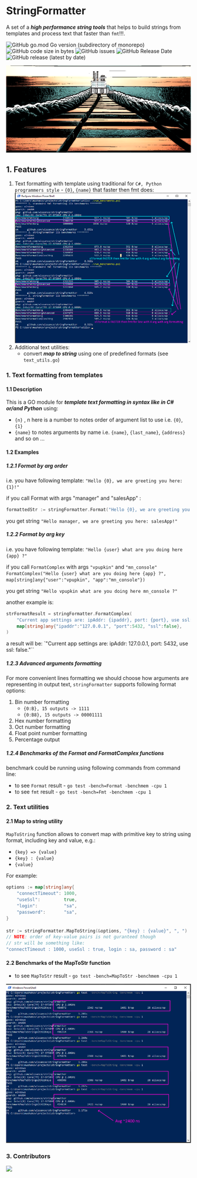 # StringFormatter

A set of a ***high performance string tools*** that helps to build strings from templates and process text that 
faster than `fmt`!!!.

![GitHub go.mod Go version (subdirectory of monorepo)](https://img.shields.io/github/go-mod/go-version/wissance/stringFormatter?style=plastic) 
![GitHub code size in bytes](https://img.shields.io/github/languages/code-size/wissance/stringFormatter?style=plastic) 
![GitHub issues](https://img.shields.io/github/issues/wissance/stringFormatter?style=plastic)
![GitHub Release Date](https://img.shields.io/github/release-date/wissance/stringFormatter) 
![GitHub release (latest by date)](https://img.shields.io/github/downloads/wissance/stringFormatter/v1.1.1/total?style=plastic)

![String Formatter: a convenient string formatting tool](/img/sf_cover.png)

## 1. Features

1. Text formatting with template using traditional for `C#, Python programmers style` - `{0}`, `{name}` that faster then fmt does:
![String Formatter: a convenient string formatting tool](/img/benchmarks_adv.png)
2. Additional text utilities:
   - convert ***map to string*** using one of predefined formats (see `text_utils.go`)

### 1. Text formatting from templates

#### 1.1 Description

This is a GO module for ***template text formatting in syntax like in C# or/and Python*** using:
- `{n}` , n here is a number to notes order of argument list to use i.e. `{0}`, `{1}`
- `{name}` to notes arguments by name i.e. `{name}`, `{last_name}`, `{address}` and so on ...

#### 1.2 Examples

##### 1.2.1 Format by arg order

i.e. you have following template:  `"Hello {0}, we are greeting you here: {1}!"`

if you call Format with args "manager" and "salesApp" :

```go
formattedStr := stringFormatter.Format("Hello {0}, we are greeting you here: {1}!", "manager", "salesApp")
```

you get string `"Hello manager, we are greeting you here: salesApp!"`

##### 1.2.2 Format by arg key

i.e. you have following template: `"Hello {user} what are you doing here {app} ?"`

if you call `FormatComplex` with args `"vpupkin"` and `"mn_console"` `FormatComplex("Hello {user} what are you doing here {app} ?", map[string]any{"user":"vpupkin", "app":"mn_console"})`

you get string `"Hello vpupkin what are you doing here mn_console ?"`

another example is:

```go
strFormatResult = stringFormatter.FormatComplex(
	"Current app settings are: ipAddr: {ipaddr}, port: {port}, use ssl: {ssl}.", 
	map[string]any{"ipaddr":"127.0.0.1", "port":5432, "ssl":false},
)
```
a result will be: `"Current app settings are: ipAddr: 127.0.0.1, port: 5432, use ssl: false."``

##### 1.2.3 Advanced arguments formatting

For more convenient lines formatting we should choose how arguments are representing in output text, 
`stringFormatter` supports following format options:
1. Bin number formatting 
   - `{0:B}, 15 outputs -> 1111`
   - `{0:B8}, 15 outputs -> 00001111`
2. Hex number formatting
3. Oct number formatting
4. Float point number formatting
5. Percentage output

##### 1.2.4 Benchmarks of the Format and FormatComplex functions

benchmark could be running using following commands from command line:
* to see `Format` result - `go test -bench=Format -benchmem -cpu 1`
* to see `fmt` result - `go test -bench=Fmt -benchmem -cpu 1`

### 2. Text utilities

#### 2.1 Map to string utility

`MapToString` function allows to convert map with primitive key to string using format, including key and value, e.g.:
* `{key} => {value}`
* `{key} : {value}`
* `{value}`

For example:
```go
options := map[string]any{
	"connectTimeout": 1000,
	"useSsl":         true,
	"login":          "sa",
	"password":       "sa",
}

str := stringFormatter.MapToString(&options, "{key} : {value}", ", ")
// NOTE: order of key-value pairs is not guranteed though
// str will be something like:
"connectTimeout : 1000, useSsl : true, login : sa, password : sa"
```

#### 2.2 Benchmarks of the MapToStr function

* to see `MapToStr` result - `go test -bench=MapToStr -benchmem -cpu 1`

![MapToStr benchmarks](/img/map2str_benchmarks.png)

### 3. Contributors

<a href="https://github.com/Wissance/stringFormatter/graphs/contributors">
  <img src="https://contrib.rocks/image?repo=Wissance/stringFormatter" />
</a>

